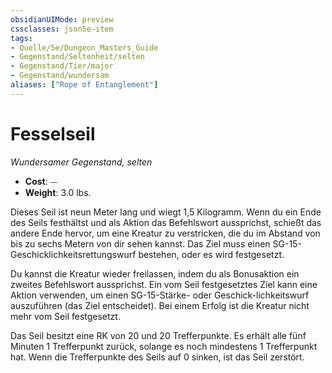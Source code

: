 ```yaml
---
obsidianUIMode: preview
cssclasses: json5e-item
tags:
- Quelle/5e/Dungeon_Masters_Guide
- Gegenstand/Seltenheit/selten
- Gegenstand/Tier/major
- Gegenstand/wundersam
aliases: ["Rope of Entanglement"]
---
```

# Fesselseil
*Wundersamer Gegenstand, selten*  

- **Cost**: ⏤
- **Weight**: 3.0 lbs.

Dieses Seil ist neun Meter lang und wiegt 1,5 Kilogramm. Wenn du ein Ende des Seils festhältst und als Aktion das Befehlswort aussprichst, schießt das andere Ende hervor, um eine Kreatur zu verstricken, die du im Abstand von bis zu sechs Metern von dir sehen kannst. Das Ziel muss einen SG-15-Geschicklichkeitsrettungswurf bestehen, oder es wird festgesetzt.

Du kannst die Kreatur wieder freilassen, indem du als Bonusaktion ein zweites Befehlswort aussprichst. Ein vom Seil festgesetztes Ziel kann eine Aktion verwenden, um einen SG-15-Stärke- oder Geschick-lichkeitswurf auszuführen (das Ziel entscheidet). Bei einem Erfolg ist die Kreatur nicht mehr vom Seil festgesetzt.

Das Seil besitzt eine RK von 20 und 20 Trefferpunkte. Es erhält alle fünf Minuten 1 Trefferpunkt zurück, solange es noch mindestens 1 Trefferpunkt hat. Wenn die Trefferpunkte des Seils auf 0 sinken, ist das Seil zerstört.